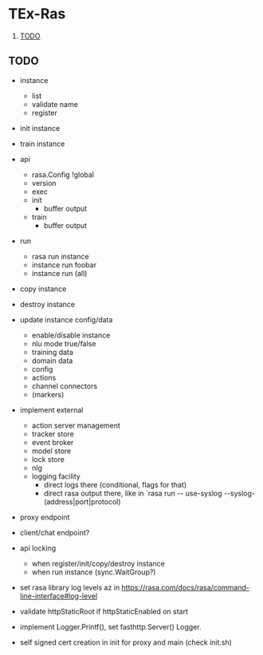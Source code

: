 # TEx-Ras

1. [TODO](#todo)

## TODO

* instance
  * list
  * validate name
  * register
* init instance
* train instance
* api
  * rasa.Config !global
  * version
  * exec
  * init
    * buffer output
  * train
    * buffer output
* run
  * rasa run instance
  * instance run foobar
  * instance run (all)
* copy instance
* destroy instance
* update instance config/data
  * enable/disable instance
  * nlu mode true/false
  * training data
  * domain data
  * config
  * actions
  * channel connectors
  * (markers)
* implement external
  * action server management
  * tracker store
  * event broker
  * model store
  * lock store
  * nlg
  * logging facility
    * direct logs there (conditional, flags for that)
    * direct rasa output there, like in `rasa run -- use-syslog --syslog-(address|port|protocol)
* proxy endpoint
* client/chat endpoint?

* api locking
  * when register/init/copy/destroy instance
  * when run instance (sync.WaitGroup?)
* set rasa library log levels az in <https://rasa.com/docs/rasa/command-line-interface#log-level>
* validate httpStaticRoot if httpStaticEnabled on start
* implement Logger.Printf(), set fasthttp.Server() Logger.
* self signed cert creation in init for proxy and main (check init.sh)

